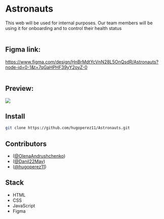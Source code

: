# Astronauts
This web will be used for internal purposes. Our team members will be using it for onboarding and to control their health status<br> <br>

## Figma link:

https://www.figma.com/design/HnBrMdtYcVnN28L5OnQsdR/Astronauts?node-id=0-1&t=7qGaHPHF39yY2oyZ-0<br><br>
## Preview:

<img src="https://i.ibb.co/Xyhg4g0/Image20240516143813.png"><br>

## Install
```bash
git clone https://github.com/hugoperez11/Astronauts.git
```
## Contributors

- ([@OlenaAndrushchenko](https://github.com/OlenaAndrushchenko))
- ([@Danil22May](https://github.com/Danil22May))
- ([@hugoperez11](https://github.com/hugoperez11))

## Stack
- HTML
- CSS
- JavaScript
- Figma